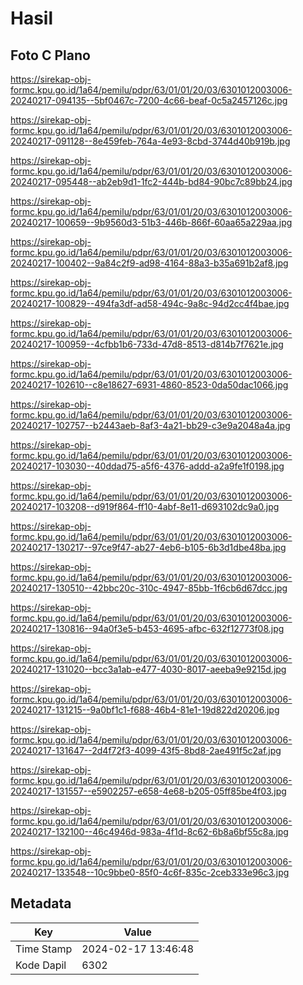 # Hasil

## Foto C Plano

https://sirekap-obj-formc.kpu.go.id/1a64/pemilu/pdpr/63/01/01/20/03/6301012003006-20240217-094135--5bf0467c-7200-4c66-beaf-0c5a2457126c.jpg

https://sirekap-obj-formc.kpu.go.id/1a64/pemilu/pdpr/63/01/01/20/03/6301012003006-20240217-091128--8e459feb-764a-4e93-8cbd-3744d40b919b.jpg

https://sirekap-obj-formc.kpu.go.id/1a64/pemilu/pdpr/63/01/01/20/03/6301012003006-20240217-095448--ab2eb9d1-1fc2-444b-bd84-90bc7c89bb24.jpg

https://sirekap-obj-formc.kpu.go.id/1a64/pemilu/pdpr/63/01/01/20/03/6301012003006-20240217-100659--9b9560d3-51b3-446b-866f-60aa65a229aa.jpg

https://sirekap-obj-formc.kpu.go.id/1a64/pemilu/pdpr/63/01/01/20/03/6301012003006-20240217-100402--9a84c2f9-ad98-4164-88a3-b35a691b2af8.jpg

https://sirekap-obj-formc.kpu.go.id/1a64/pemilu/pdpr/63/01/01/20/03/6301012003006-20240217-100829--494fa3df-ad58-494c-9a8c-94d2cc4f4bae.jpg

https://sirekap-obj-formc.kpu.go.id/1a64/pemilu/pdpr/63/01/01/20/03/6301012003006-20240217-100959--4cfbb1b6-733d-47d8-8513-d814b7f7621e.jpg

https://sirekap-obj-formc.kpu.go.id/1a64/pemilu/pdpr/63/01/01/20/03/6301012003006-20240217-102610--c8e18627-6931-4860-8523-0da50dac1066.jpg

https://sirekap-obj-formc.kpu.go.id/1a64/pemilu/pdpr/63/01/01/20/03/6301012003006-20240217-102757--b2443aeb-8af3-4a21-bb29-c3e9a2048a4a.jpg

https://sirekap-obj-formc.kpu.go.id/1a64/pemilu/pdpr/63/01/01/20/03/6301012003006-20240217-103030--40ddad75-a5f6-4376-addd-a2a9fe1f0198.jpg

https://sirekap-obj-formc.kpu.go.id/1a64/pemilu/pdpr/63/01/01/20/03/6301012003006-20240217-103208--d919f864-ff10-4abf-8e11-d693102dc9a0.jpg

https://sirekap-obj-formc.kpu.go.id/1a64/pemilu/pdpr/63/01/01/20/03/6301012003006-20240217-130217--97ce9f47-ab27-4eb6-b105-6b3d1dbe48ba.jpg

https://sirekap-obj-formc.kpu.go.id/1a64/pemilu/pdpr/63/01/01/20/03/6301012003006-20240217-130510--42bbc20c-310c-4947-85bb-1f6cb6d67dcc.jpg

https://sirekap-obj-formc.kpu.go.id/1a64/pemilu/pdpr/63/01/01/20/03/6301012003006-20240217-130816--94a0f3e5-b453-4695-afbc-632f12773f08.jpg

https://sirekap-obj-formc.kpu.go.id/1a64/pemilu/pdpr/63/01/01/20/03/6301012003006-20240217-131020--bcc3a1ab-e477-4030-8017-aeeba9e9215d.jpg

https://sirekap-obj-formc.kpu.go.id/1a64/pemilu/pdpr/63/01/01/20/03/6301012003006-20240217-131215--9a0bf1c1-f688-46b4-81e1-19d822d20206.jpg

https://sirekap-obj-formc.kpu.go.id/1a64/pemilu/pdpr/63/01/01/20/03/6301012003006-20240217-131647--2d4f72f3-4099-43f5-8bd8-2ae491f5c2af.jpg

https://sirekap-obj-formc.kpu.go.id/1a64/pemilu/pdpr/63/01/01/20/03/6301012003006-20240217-131557--e5902257-e658-4e68-b205-05ff85be4f03.jpg

https://sirekap-obj-formc.kpu.go.id/1a64/pemilu/pdpr/63/01/01/20/03/6301012003006-20240217-132100--46c4946d-983a-4f1d-8c62-6b8a6bf55c8a.jpg

https://sirekap-obj-formc.kpu.go.id/1a64/pemilu/pdpr/63/01/01/20/03/6301012003006-20240217-133548--10c9bbe0-85f0-4c6f-835c-2ceb333e96c3.jpg


## Metadata

| Key        | Value               |
| ---------- | ------------------- |
| Time Stamp | 2024-02-17 13:46:48 |
| Kode Dapil | 6302                |



